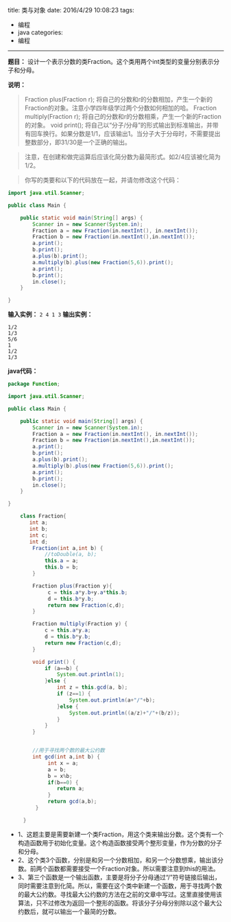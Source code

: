title: 类与对象
date: 2016/4/29 10:08:23
tags:
- 编程
- java
categories:
- 编程
---

**题目：** 设计一个表示分数的类Fraction。这个类用两个int类型的变量分别表示分子和分母。

<!-- more -->

**说明：**
>Fraction plus(Fraction r);
    将自己的分数和r的分数相加，产生一个新的Fraction的对象。注意小学四年级学过两个分数如何相加的哈。
Fraction multiply(Fraction r);
    将自己的分数和r的分数相乘，产生一个新的Fraction的对象。
void print();
    将自己以“分子/分母”的形式输出到标准输出，并带有回车换行。如果分数是1/1，应该输出1。当分子大于分母时，不需要提出整数部分，即31/30是一个正确的输出。

> 注意，在创建和做完运算后应该化简分数为最简形式。如2/4应该被化简为1/2。

>你写的类要和以下的代码放在一起，并请勿修改这个代码：
```java
import java.util.Scanner;

public class Main {

	public static void main(String[] args) {
		Scanner in = new Scanner(System.in);
		Fraction a = new Fraction(in.nextInt(), in.nextInt());
		Fraction b = new Fraction(in.nextInt(),in.nextInt());
		a.print();
		b.print();
		a.plus(b).print();
		a.multiply(b).plus(new Fraction(5,6)).print();
		a.print();
		b.print();
		in.close();
	}

}
```
**输入实例：**
`2 4 1 3`
**输出实例：**
```
1/2
1/3
5/6
1
1/2
1/3
```

**java代码：**
```java
package Function;

import java.util.Scanner;

public class Main {

    public static void main(String[] args) {
        Scanner in = new Scanner(System.in);
        Fraction a = new Fraction(in.nextInt(), in.nextInt());
        Fraction b = new Fraction(in.nextInt(),in.nextInt());
        a.print();
        b.print();
        a.plus(b).print();
        a.multiply(b).plus(new Fraction(5,6)).print();
        a.print();
        b.print();
        in.close();
    }

}

    class Fraction{
       int a;
       int b;
       int c;
       int d;
        Fraction(int a,int b) {
            //toDouble(a, b);
            this.a = a;
            this.b = b;
        }

        Fraction plus(Fraction y){
             c = this.a*y.b+y.a*this.b;
             d = this.b*y.b;
             return new Fraction(c,d);
        }

        Fraction multiply(Fraction y) {
            c = this.a*y.a;
            d = this.b*y.b;
            return new Fraction(c,d);
        }

        void print() {
            if (a==b) {
                System.out.println(1);
            }else {
                int z = this.gcd(a, b);
                if (z==1) {
                    System.out.println(a+"/"+b);
                }else {
                    System.out.println((a/z)+"/"+(b/z));    
                }
            }
        }


        //用于寻找两个数的最大公约数
        int gcd(int a,int b) {
             int x = a;
             a = b;
             b = x%b;
             if(b==0) {
                return a;
             }
             return gcd(a,b);
         }

     }
```

- 1、这题主要是需要新建一个类Fraction，用这个类来输出分数。这个类有一个构造函数用于初始化变量。这个构造函数接受两个整形变量，作为分数的分子和分母。
- 2、这个类3个函数，分别是和另一个分数相加，和另一个分数想乘，输出该分数。前两个函数都需要接受一个Fraction对象。所以需要注意到this的用法。
- 3、第三个函数是一个输出函数，主要是将分子分母通过“/”符号链接后输出，同时需要注意到化简。所以，需要在这个类中新建一个函数，用于寻找两个数的最大公约数。寻找最大公约数的方法在之前的文章中写过。这里直接使用该算法，只不过修改为返回一个整形的函数。将该分子分母分别除以这个最大公约数后，就可以输出一个最简的分数。
